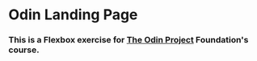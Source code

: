 # Odin Landing Page
### This is a Flexbox exercise for [The Odin Project](https://www.theodinproject.com/) Foundation's course.